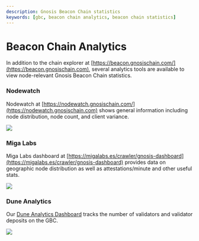 ```yaml
---
description: Gnosis Beacon Chain statistics
keywords: [gbc, beacon chain analytics, beacon chain statistics]
---
```


# Beacon Chain Analytics

In addition to the chain explorer at [https://beacon.gnosischain.com/](https://beacon.gnosischain.com), several analytics tools are available to view node-relevant Gnosis Beacon Chain statistics.

### Nodewatch

Nodewatch at [https://nodewatch.gnosischain.com/](https://nodewatch.gnosischain.com) shows general information including node distribution, node count, and client variance.

![](/img/node/node1.png)

### Miga Labs

Miga Labs dashboard at [https://migalabs.es/crawler/gnosis-dashboard](https://migalabs.es/crawler/gnosis-dashboard) provides data on geographic node distribution as well as attestations/minute and other useful stats.

![](/img/node/miga.png)

### Dune Analytics

Our [Dune Analytics Dashboard](https://dune.xyz/maxaleks/Gnosis-Beacon-Chain-(Deposits)) tracks the number of validators and validator deposits on the GBC.

![](/img/node/dune-1.png)
